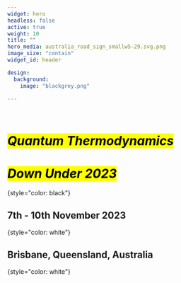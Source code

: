 ```yaml
---
widget: hero
headless: false
active: true
weight: 10
title: ""
hero_media: australia_road_sign_smallw5-29.svg.png
image_size: "contain"
widget_id: header

design:
  background:
    image: "blackgrey.png"
    
---
```


<br>

# <mark>*Quantum Thermodynamics</mark>*

# <mark>*Down Under 2023*</mark>
{style="color: black"}
<br>

## 7th - 10th November 2023
{style="color: white"}
## Brisbane, Queensland, Australia
{style="color: white"}
